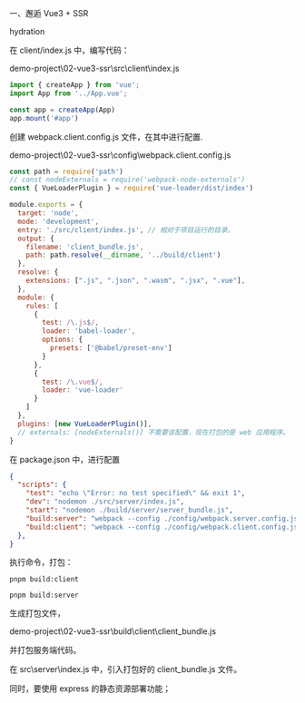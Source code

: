 一、邂逅 Vue3 + SSR

hydration

在 client/index.js 中，编写代码：

demo-project\02-vue3-ssr\src\client\index.js

```js
import { createApp } from 'vue';
import App from '../App.vue';

const app = createApp(App)
app.mount('#app')
```

创建 webpack.client.config.js 文件，在其中进行配置.

demo-project\02-vue3-ssr\config\webpack.client.config.js

```js
const path = require('path')
// const nodeExternals = require('webpack-node-externals')
const { VueLoaderPlugin } = require('vue-loader/dist/index')

module.exports = {
  target: 'node',
  mode: 'development',
  entry: './src/client/index.js', // 相对于项目运行的目录。
  output: {
    filename: 'client_bundle.js',
    path: path.resolve(__dirname, '../build/client')
  },
  resolve: {
    extensions: [".js", ".json", ".wasm", ".jsx", ".vue"],
  },
  module: {
    rules: [
      {
        test: /\.js$/,
        loader: 'babel-loader',
        options: {
          presets: ['@babel/preset-env']
        }
      },
      {
        test: /\.vue$/,
        loader: 'vue-loader'
      }
    ]
  },
  plugins: [new VueLoaderPlugin()],
  // externals: [nodeExternals()] 不需要该配置，现在打包的是 web 应用程序。
}
```

在 package.json 中，进行配置

```json
{
  "scripts": {
    "test": "echo \"Error: no test specified\" && exit 1",
    "dev": "nodemon ./src/server/index.js",
    "start": "nodemon ./build/server/server_bundle.js",
    "build:server": "webpack --config ./config/webpack.server.config.js --watch",
    "build:client": "webpack --config ./config/webpack.client.config.js --watch"
  },
}
```

执行命令，打包：

```shell
pnpm build:client

pnpm build:server
```

生成打包文件，

demo-project\02-vue3-ssr\build\client\client_bundle.js

并打包服务端代码。

在 src\server\index.js 中，引入打包好的 client_bundle.js 文件。

同时，要使用 express 的静态资源部署功能；

```js

```

